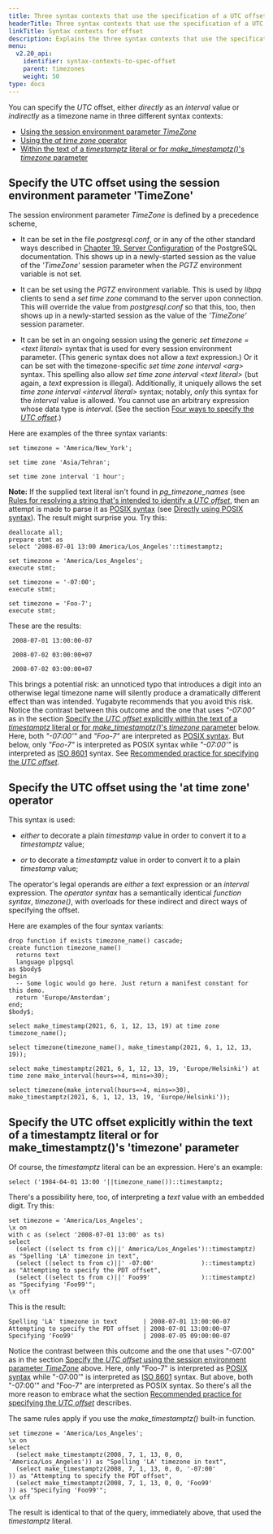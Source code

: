 ```yaml
---
title: Three syntax contexts that use the specification of a UTC offset [YSQL]
headerTitle: Three syntax contexts that use the specification of a UTC offset
linkTitle: Syntax contexts for offset
description: Explains the three syntax contexts that use the specification of a UTC offset. [YSQL]
menu:
  v2.20_api:
    identifier: syntax-contexts-to-spec-offset
    parent: timezones
    weight: 50
type: docs
---
```


You can specify the _UTC_ offset, either _directly_ as an _interval_ value or _indirectly_ as a timezone name in three different syntax contexts:

- [Using the session environment parameter _TimeZone_](#specify-the-utc-offset-using-the-session-environment-parameter-timezone)
- [Using the _at time zone_ operator](#specify-the-utc-offset-using-the-at-time-zone-operator)
- [Within the text of a _timestamptz_ literal or for _make_timestamptz()_'s _timezone_ parameter](#specify-the-utc-offset-explicitly-within-the-text-of-a-timestamptz-literal-or-for-make-timestamptz-s-timezone-parameter)

## Specify the UTC offset using the session environment parameter 'TimeZone'

The session environment parameter _TimeZone_ is defined by a precedence scheme,

- It can be set in the file _postgresql.conf_, or in any of the other standard ways described in [Chapter 19. Server Configuration](https://www.postgresql.org/docs/11/runtime-config.html) of the PostgreSQL documentation. This shows up in a newly-started session as the value of the _'TimeZone'_ session parameter when the _PGTZ_ environment variable is not set.

- It can be set using the _PGTZ_ environment variable. This is used by _libpq_ clients to send a _set time zone_ command to the server upon connection. This will override the value from _postgresql.conf_ so that this, too, then shows up in a newly-started session as the value of the _'TimeZone'_ session parameter.

- It can be set in an ongoing session using the generic _set timezone = \<text literal\>_ syntax that is used for every session environment parameter. (This generic syntax does not allow a _text_ expression.) Or it can be set with the timezone-specific _set time zone interval \<arg\>_ syntax. This spelling also allow _set time zone interval \<text literal\>_ (but again, a _text_ expression is illegal). Additionally, it uniquely allows the set _time zone interval \<interval literal\>_ syntax; notably, _only_ this syntax for the _interval_ value is allowed. You cannot use an arbitrary expression whose data type is _interval_. (See the section [Four ways to specify the _UTC offset_](../ways-to-spec-offset/).)

Here are examples of the three syntax variants:

```plpgsql
set timezone = 'America/New_York';

set time zone 'Asia/Tehran';

set time zone interval '1 hour';
```

**Note:** If the supplied text literal isn't found in _pg_timezone_names_ (see [Rules for resolving a string that's intended to identify a _UTC offset_](../ways-to-spec-offset/name-res-rules/), then an attempt is made to parse it as [POSIX syntax](https://www.postgresql.org/docs/11/datetime-posix-timezone-specs.html) (see [Directly using POSIX syntax](../ways-to-spec-offset/#directly-using-posix-syntax)). The result might surprise you. Try this:

```plpgsql
deallocate all;
prepare stmt as
select '2008-07-01 13:00 America/Los_Angeles'::timestamptz;

set timezone = 'America/Los_Angeles';
execute stmt;

set timezone = '-07:00';
execute stmt;

set timezone = 'Foo-7';
execute stmt;
```

These are the results:

```output
 2008-07-01 13:00:00-07

 2008-07-02 03:00:00+07

 2008-07-02 03:00:00+07
```

This brings a potential risk: an unnoticed typo that introduces a digit into an otherwise legal timezone name will silently produce a dramatically different effect than was intended. Yugabyte recommends that you avoid this risk. Notice the contrast between this outcome and the one that uses _"-07:00"_ as in the section [Specify the _UTC offset_ explicitly within the text of a _timestamptz_ literal or for _make_timestamptz()_'s _timezone_ parameter](#specify-the-utc-offset-explicitly-within-the-text-of-a-timestamptz-literal-or-for-make-interval-s-timezone-parameter) below. Here, both _"-07:00'"_ and _"Foo-7"_ are interpreted as [POSIX syntax](https://www.postgresql.org/docs/11/datetime-posix-timezone-specs.html). But below, only _"Foo-7"_ is interpreted as POSIX syntax while _"-07:00'"_ is interpreted as [ISO 8601](https://en.wikipedia.org/wiki/ISO_8601) syntax. See [Recommended practice for specifying the _UTC offset_](../recommendation/).

## Specify the UTC offset using the 'at time zone' operator

This syntax is used:

- _either_ to decorate a plain _timestamp_ value in order to convert it to a _timestamptz_ value;

- _or_ to decorate a _timestamptz_ value in order to convert it to a plain _timestamp_ value;

The operator's legal operands are _either_ a _text_ expression or an _interval_ expression. The _operator syntax_ has a semantically identical _function syntax_, _timezone()_, with overloads for these indirect and direct ways of specifying the offset.

Here are examples of the four syntax variants:

```plpgsql
drop function if exists timezone_name() cascade;
create function timezone_name()
  returns text
  language plpgsql
as $body$
begin
  -- Some logic would go here. Just return a manifest constant for this demo.
  return 'Europe/Amsterdam';
end;
$body$;

select make_timestamp(2021, 6, 1, 12, 13, 19) at time zone timezone_name();

select timezone(timezone_name(), make_timestamp(2021, 6, 1, 12, 13, 19));

select make_timestamptz(2021, 6, 1, 12, 13, 19, 'Europe/Helsinki') at time zone make_interval(hours=>4, mins=>30);

select timezone(make_interval(hours=>4, mins=>30), make_timestamptz(2021, 6, 1, 12, 13, 19, 'Europe/Helsinki'));
```

## Specify the UTC offset explicitly within the text of a timestamptz literal or for make_timestamptz()'s 'timezone' parameter

Of course, the _timestamptz_ literal can be an expression. Here's an example:

```plpgsql
select ('1984-04-01 13:00 '||timezone_name())::timestamptz;
```

There's a possibility here, too, of interpreting a _text_ value with an embedded digit. Try this:

```plpgsql
set timezone = 'America/Los_Angeles';
\x on
with c as (select '2008-07-01 13:00' as ts)
select
  (select ((select ts from c)||' America/Los_Angeles')::timestamptz) as "Spelling 'LA' timezone in text",
  (select ((select ts from c)||' -07:00'             )::timestamptz) as "Attempting to specify the PDT offset",
  (select ((select ts from c)||' Foo99'              )::timestamptz) as "Specifying 'Foo99'";
\x off
```

This is the result:

```output
Spelling 'LA' timezone in text       | 2008-07-01 13:00:00-07
Attempting to specify the PDT offset | 2008-07-01 13:00:00-07
Specifying 'Foo99'                   | 2008-07-05 09:00:00-07
```

Notice the contrast between this outcome and the one that uses "-07:00" as in the section [Specify the _UTC offset_ using the session environment parameter _TimeZone_](#specify-the-utc-offset-using-the-session-environment-parameter-timezone) above. Here, only "Foo-7" is interpreted as [POSIX syntax](https://www.postgresql.org/docs/11/datetime-posix-timezone-specs.html) while "-07:00'" is interpreted as [ISO 8601](https://en.wikipedia.org/wiki/ISO_8601) syntax. But above, both "-07:00'" and "Foo-7" are interpreted as POSIX syntax. So there's all the more reason to embrace what the section [Recommended practice for specifying the _UTC offset_](../recommendation/) describes.

The same rules apply if you use the _make_timestamptz()_ built-in function.

```plpgsql
set timezone = 'America/Los_Angeles';
\x on
select
  (select make_timestamptz(2008, 7, 1, 13, 0, 0, 'America/Los_Angeles')) as "Spelling 'LA' timezone in text",
  (select make_timestamptz(2008, 7, 1, 13, 0, 0, '-07:00'             )) as "Attempting to specify the PDT offset",
  (select make_timestamptz(2008, 7, 1, 13, 0, 0, 'Foo99'              )) as "Specifying 'Foo99'";
\x off
```

The result is identical to that of the query, immediately above, that used the _timestamptz_ literal.
